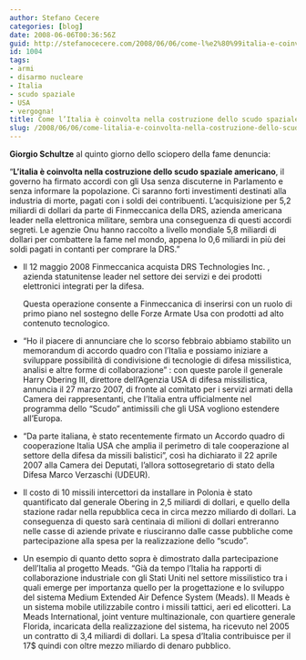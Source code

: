 ```yaml
---
author: Stefano Cecere
categories: [blog]
date: 2008-06-06T00:36:56Z
guid: http://stefanocecere.com/2008/06/06/come-l%e2%80%99italia-e-coinvolta-nella-costruzione-dello-scudo-spaziale-americano/
id: 1004
tags:
- armi
- disarmo nucleare
- Italia
- scudo spaziale
- USA
- vergogna!
title: Come l’Italia è coinvolta nella costruzione dello scudo spaziale americano
slug: /2008/06/06/come-litalia-e-coinvolta-nella-costruzione-dello-scudo-spaziale-americano/
---
```


**Giorgio Schultze** al quinto giorno dello sciopero della fame denuncia:
   
“**L’italia è coinvolta nella costruzione dello scudo spaziale americano**, il governo ha firmato accordi con gli Usa senza discuterne in Parlamento e senza informare la popolazione. Ci saranno forti investimenti destinati alla industria di morte, pagati con i soldi dei contribuenti. L’acquisizione per 5,2 miliardi di dollari da parte di Finmeccanica della DRS, azienda americana leader nella elettronica militare, sembra una conseguenza di questi accordi segreti. Le agenzie Onu hanno raccolto a livello mondiale 5,8 miliardi di dollari per combattere la fame nel mondo, appena lo 0,6 miliardi in più dei soldi pagati in contanti per comprare la DRS.”

- Il 12 maggio 2008 Finmeccanica acquista DRS Technologies Inc. , azienda statunitense leader nel settore dei servizi e dei prodotti elettronici integrati per la difesa.
  
    Questa operazione consente a Finmeccanica di inserirsi con un ruolo di primo piano nel sostegno delle Forze Armate Usa con prodotti ad alto contenuto tecnologico. 
- “Ho il piacere di annunciare che lo scorso febbraio abbiamo stabilito un memorandum di accordo quadro con l’Italia e possiamo iniziare a sviluppare possibilità di condivisione di tecnologie di difesa missilistica, analisi e altre forme di collaborazione” : con queste parole il generale Harry Obering III, direttore dell’Agenzia USA di difesa missilistica, annuncia il 27 marzo 2007, di fronte al comitato per i servizi armati della Camera dei rappresentanti, che l’Italia entra ufficialmente nel programma dello “Scudo” antimissili che gli USA vogliono estendere all’Europa. 
- “Da parte italiana, è stato recentemente firmato un Accordo quadro di cooperazione Italia USA che amplia il perimetro di tale cooperazione al settore della difesa da missili balistici”, così ha dichiarato il 22 aprile 2007 alla Camera dei Deputati, l’allora sottosegretario di stato della Difesa Marco Verzaschi (UDEUR). 
- Il costo di 10 missili intercettori da installare in Polonia è stato quantificato dal generale Obering in 2,5 miliardi di dollari, e quello della stazione radar nella repubblica ceca in circa mezzo miliardo di dollari. La conseguenza di questo sarà centinaia di milioni di dollari entreranno nelle casse di aziende private e riusciranno dalle casse pubbliche come partecipazione alla spesa per la realizzazione dello “scudo”. 
- Un esempio di quanto detto sopra è dimostrato dalla partecipazione dell’Italia al progetto Meads. “Già da tempo l’Italia ha rapporti di collaborazione industriale con gli Stati Uniti nel settore missilistico tra i quali emerge per importanza quello per la progettazione e lo sviluppo del sistema Medium Extended Air Defence System (Meads). Il Meads è un sistema mobile utilizzabile contro i missili tattici, aeri ed elicotteri. La Meads International, joint venture multinazionale, con quartiere generale Florida, incaricata della realizzazione del sistema, ha ricevuto nel 2005 un contratto di 3,4 miliardi di dollari. La spesa d’Italia contribuisce per il 17$ quindi con oltre mezzo miliardo di denaro pubblico.